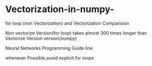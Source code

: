 # Vectorization-in-numpy-
for loop (non Vectorization) and Vectorization Comparision 



Non vectorize Version(for loop) takes almost 300 times longer than Vectorize  Version version(numpy)


Neural Networks Programming Guide line<br>

whenever Possible,avoid explicit for loops


